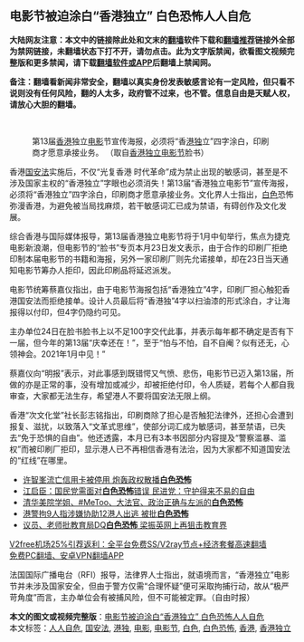  <h2>电影节被迫涂白“香港独立” 白色恐怖人人自危</h2> <p class="notice"><b>大陆网友注意：本文中的链接除此处和文末的<a href="https://github.com/bannedbook/fanqiang" >翻墙</a>软件下载和<a href="https://github.com/killgcd/justmysocks/blob/master/README.md">翻墙推荐</a>链接外全部为禁网链接，未翻墙状态下打不开，请勿点击。此为文字版禁闻，欲看图文视频完整版和更多禁闻，请下载<a href="https://github.com/bannedbook/fanqiang">翻墙软件或APP</a>后翻墙上禁闻网。</p><p>备注：翻墙看新闻非常安全，翻墙以真实身份发表敏感言论有一定风险，但只看不说则没有任何风险，翻的人太多，政府管不过来，也不管。信息自由是天赋人权，请放心大胆的翻墙。</b></p>  <div class="entry"> <br /> <figure><figcaption class="wp-caption-text">第13届<a href="https://www.bannedbook.org/bnews/tag/%e9%a6%99%e6%b8%af/" class="st_tag internal_tag" rel="tag" title="标签 香港 下的日志">香港</a>独立<a href="https://www.bannedbook.org/bnews/tag/%e7%94%b5%e5%bd%b1/" class="st_tag internal_tag" rel="tag" title="标签 电影 下的日志">电影</a>节宣传海报，必须将“香<a href="https://www.bannedbook.org/bnews/tag/%e6%b8%af%e7%8b%ac/" class="st_tag internal_tag" rel="tag" title="标签 港独 下的日志">港独</a>立”四字涂白，印刷商才愿意承接业务。 （取自<a href="https://www.bannedbook.org/bnews/tag/%E9%A6%99%E6%B8%AF%E7%8B%AC%E7%AB%8B/" class="st_tag internal_tag" rel="tag" title="标签 香港独立 下的日志">香港独立</a><a href="https://www.bannedbook.org/bnews/tag/%e7%94%b5%e5%bd%b1%e8%8a%82/" class="st_tag internal_tag" rel="tag" title="标签 电影节 下的日志">电影节</a>脸书）</figcaption></figure> <p>香港<a href="https://www.bannedbook.org/bnews/tag/%e5%9b%bd%e5%ae%89%e6%b3%95/" class="st_tag internal_tag" rel="tag" title="标签 国安法 下的日志">国安法</a>实施后，不仅“光复香港 时代革命”成为禁止出现的敏感词，甚至是不涉及国家主权的“香港独立”字眼也必须消失！第13届“香港独立电影节”宣传海报，必须将“香港独立”四字涂白，印刷商才愿意承接业务。文化界人士指出，<a href="https://www.bannedbook.org/bnews/tag/%E7%99%BD%E8%89%B2/" class="st_tag internal_tag" rel="tag" title="标签 白色 下的日志">白色</a>恐怖弥漫香港，为避免被当局找麻烦，若干敏感词汇已成为禁语，有碍创作及文化发展。</p> <p>综合香港与国际媒体报导，第13届香港独立电影节将于1月中旬举行，焦点为捷克电影新浪潮，但电影节的“脸书”专页本月23日发文表示，由于合作的印刷厂拒绝印制本届电影节的书籍和海报，另外一家印刷厂则先允诺接单，却在23日当天通知电影节筹办人拒印，因此印刷品将延迟派发。</p>  <p>电影节统筹蔡嘉仪指出，由于电影节海报包括“香港独立”4字，印刷厂担心触犯香港国安法而拒绝接单。设计人员最后将“香港独”4字以扫油漆的形式涂白，才让海报得以付印，但4字仍隐约可见。</p> <p>主办单位2​​4日在脸书脸书上以不足100字交代此事，并表示每年都不确定是否有下一届，但今年的第13届“庆幸还在！”，至于“怕与不怕，自不自阉？似有还无，心领神会。2021年1月中见！”</p>  <p>蔡嘉仪向“明报”表示，对此事感到既错愕又气愤、悲伤，电影节已迈入第13届，所做​​的亦是正常的事，没有增加或减少，却被拒绝付印，令人质疑，若每个人都自我审查，大家都无法生存，希望港人不要将国安法无限上纲。</p> <p>香港“次文化堂”社长彭志铭指出，印刷商除了担心是否触犯法律外，还担心会遭到报复、滋扰，以致落入“文革式思维”，使部分词汇成为敏感词，甚至禁语，已失去“免于恐惧的自由”。他还透露，本月已有3本书因部分内容提及“警察滥暴、滥权”而被印刷厂拒印，显示港人已不再相信香港有法治，因为大家都不知道国安法的“红线”在哪里。</p>  <ul class='op-related-articles' title='相关阅读'> <li><a href='https://www.bannedbook.org/bnews/headline/20201218/1450451.html' target='_blank'>许智峯流亡信用卡被停用 炮轰政权散播<b>白色恐怖</b></a></li> <li><a href='https://www.bannedbook.org/bnews/taiwannews/20201210/1445377.html' target='_blank'>江启臣：国民党需面对<b>白色恐怖</b>错误 民进党：守护得来不易的自由</a></li> <li><a href='https://www.bannedbook.org/bnews/ssgc/20201122/1435096.html' target='_blank'>清华美院学姐、#MeToo、大法官、政治正确与左派的<b>白色恐怖</b></a></li> <li><a href='https://www.bannedbook.org/bnews/headline/20201011/1411591.html' target='_blank'>港警拘9人指涉嫌协助12港人出逃 被批<b>白色恐怖</b></a></li> <li><a href='https://www.bannedbook.org/bnews/headline/20201007/1409597.html' target='_blank'>议员、老师批教育局DQ<b>白色恐怖</b> 梁振英网上再狙击教育界</a></li> </ul> <p class="texttj"> <a href="https://www.bannedbook.org/forum23/topic22702.html" target="_blank">V2free机场25%引荐返利：全平台免费SS/V2ray节点+经济套餐高速翻墙</a><br/> <a href="https://github.com/bannedbook/fanqiang/wiki/%E7%A6%81%E9%97%BB%E7%BD%91%E5%AE%89%E5%8D%93%E7%BF%BB%E5%A2%99%E6%96%B0%E9%97%BBAPP" target="_blank">免费PC翻墙、安卓VPN翻墙APP</a></p><p>法国国际广播电台（RFI）报导，法律界人士指出，就语境而言，“香港独立”电影节并未涉及国家安全，但由于警方仅需“合理怀疑”便可采取拘捕行动，故从“极严苛角度”而言，主办单位会有被捕风险，但不可能被定罪。（自由时报）</p><a name='sharetosocial'></a>       <div><b>本文的图文或视频完整版</b>：<a href='https://www.bannedbook.org/bnews/comments/20201227/1455700.html'>电影节被迫涂白“香港独立” 白色恐怖人人自危</a></div>  </div><!--END ENTRY--> <div class="postfooter"> <div>本文标签：<a href="https://www.bannedbook.org/bnews/tag/%E4%BA%BA%E4%BA%BA%E8%87%AA%E5%8D%B1/" rel="tag">人人自危</a>, <a href="https://www.bannedbook.org/bnews/tag/%e5%9b%bd%e5%ae%89%e6%b3%95/" rel="tag">国安法</a>, <a href="https://www.bannedbook.org/bnews/tag/%e6%b8%af%e7%8b%ac/" rel="tag">港独</a>, <a href="https://www.bannedbook.org/bnews/tag/%e7%94%b5%e5%bd%b1/" rel="tag">电影</a>, <a href="https://www.bannedbook.org/bnews/tag/%e7%94%b5%e5%bd%b1%e8%8a%82/" rel="tag">电影节</a>, <a href="https://www.bannedbook.org/bnews/tag/%E7%99%BD%E8%89%B2/" rel="tag">白色</a>, <a href="https://www.bannedbook.org/bnews/tag/%E7%99%BD%E8%89%B2%E6%81%90%E6%80%96/" rel="tag">白色恐怖</a>, <a href="https://www.bannedbook.org/bnews/tag/%e9%a6%99%e6%b8%af/" rel="tag">香港</a>, <a href="https://www.bannedbook.org/bnews/tag/%E9%A6%99%E6%B8%AF%E7%8B%AC%E7%AB%8B/" rel="tag">香港独立</a></div>  </div><!--END POSTFOOTER--> 